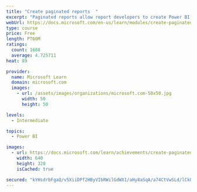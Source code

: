 ```yaml
---
title: "Create paginated reports  "
excerpt: "Paginated reports allow report developers to create Power BI artifacts that have tightly controlled rendering requirements. Paginated reports are ideal for creating sales invoices, receipts, purchase orders, and tabular data. This module will teach you how to create reports, add parameters, and work with tables and charts in paginated reports."
webUrl: https://docs.microsoft.com/en-us/learn/modules/create-paginated-reports-power-bi/
type: course
price: Free
length: PT60M
ratings:
  count: 1688
  average: 4.725711
heat: 89

provider:
  name: Microsoft Learn
  domain: microsoft.com
  images:
    - url: /assets/images/organizations/microsoft.com-50x50.jpg
      width: 50
      height: 50

levels:
  - Intermediate

topics:
  - Power BI

images:
  - url: https://docs.microsoft.com/learn/achievements/create-paginated-reports-power-bi-social.png
    width: 640
    height: 320
    isCached: true

secured: "kYHsdrbFgaQ/v5XiiDPf2HByVIbRWilGdWX1/aHy8aSqA/a74CtVwSLd/lCkUphU3+sN9unb2NQmHXzulg7uyX8oh5fajJrHW45Mzo01jWH+uI927Fy6Z3Ya8Iyrm+xBNVpm0UCpAjUhYvNQFG49zLvS8/a3vam7zrf40pHE44MqTOl08lfl2h+4Jnc2LPsPlhrGG8S1PfnV41CgdYbfme/gn84ueDriDC8j7ye5p/s/idM9k8TFcXTnZWmUON5zOjWX1f56ilEIPyj+DREHnSrAGiVboHpEktpx8aiyK50SmPZVQKqFEB4MxbT+3uAGu+qNwXi5HbzajyWPHkJjLAqnsGB9fQ+HaZHB4+hWtchANAPOJDdaAdWLAviVrGLPA1Uq7P/NKzkUAJnlntWrZdl9m0GLmOVy2jLhfDd2e5w=;sdrSBvfiM6XzGHsO8jOZEA=="
---
```


